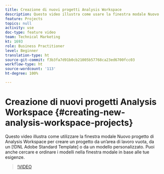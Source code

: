 ```yaml
---
title: Creazione di nuovi progetti Analysis Workspace
description: Questo video illustra come usare la finestra modale Nuovo progetto di Analysis Workspace per creare un progetto da un’area di lavoro vuota, da un modello standard Adobe o da un modello personalizzato. Puoi anche cercare e ordinare i modelli nella finestra modale in base alle tue esigenze.
feature: Projects
topics: null
activity: use
doc-type: feature video
team: Technical Marketing
kt: 1693
role: Business Practitioner
level: Beginner
translation-type: ht
source-git-commit: f3b3fa7d91b0cb21005b57768ca23ed6700fcc03
workflow-type: ht
source-wordcount: '113'
ht-degree: 100%

---
```



# Creazione di nuovi progetti Analysis Workspace {#creating-new-analysis-workspace-projects}

Questo video illustra come utilizzare la finestra modale Nuovo progetto di Analysis Workspace per creare un progetto da un’area di lavoro vuota, da un [!DNL Adobe Standard Template] o da un modello personalizzato. Puoi anche cercare e ordinare i modelli nella finestra modale in base alle tue esigenze.

>[!VIDEO](https://video.tv.adobe.com/v/23233/?quality=12)
